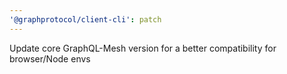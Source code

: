 ```yaml
---
'@graphprotocol/client-cli': patch
---
```


Update core GraphQL-Mesh version for a better compatibility for browser/Node envs
